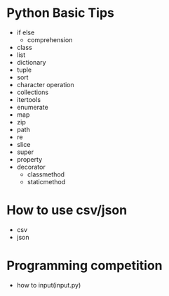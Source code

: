 # Python Basic Tips

* if else
  - comprehension
* class
* list
* dictionary
* tuple
* sort
* character operation
* collections
* itertools
* enumerate
* map
* zip
* path
* re
* slice
* super
* property
* decorator
  - classmethod
  - staticmethod

# How to use csv/json
* csv
* json

# Programming competition
* how to input(input.py)
